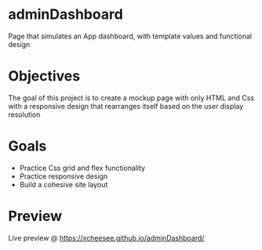 # adminDashboard

Page that simulates an App dashboard, with template values and functional design

# Objectives

The goal of this project is to create a mockup page with only HTML and Css with a responsive design
that rearranges itself based on the user display resolution

# Goals

* Practice Css grid and flex functionality
* Practice responsive design
* Build a cohesive site layout

# Preview

Live preview @ https://xcheesee.github.io/adminDashboard/
